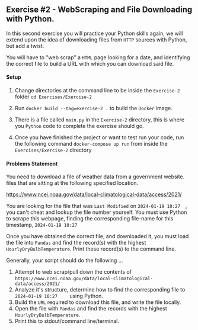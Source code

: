 ## Exercise #2 - WebScraping and File Downloading with Python.

In this second exercise you will practice your Python skills again,
we will extend upon the idea of downloading files from `HTTP` sources
with Python, but add a twist.

You will have to "web scrap" a `HTML` page looking for a date, and identifying
the correct file to build a URL with which you can download said file.


#### Setup
1. Change directories at the command line 
   to be inside the `Exercise-2` folder `cd Exercises/Exercise-2`
   
2. Run `docker build --tag=exercise-2 .` to build the `Docker` image.

3. There is a file called `main.py` in the `Exercise-2` directory, this
is where you `Python` code to complete the exercise should go.
   
4. Once you have finished the project or want to test run your code,
   run the following command `docker-compose up run` from inside the `Exercises/Exercise-2` directory

#### Problems Statement
You need to download a file of weather data from a government website.
files that are sitting at the following specified location.

https://www.ncei.noaa.gov/data/local-climatological-data/access/2021/

You are looking for the file that was `Last Modified` on `2024-01-19 10:27	`, you
can't cheat and lookup the file number yourself. You must use Python to scrape
this webpage, finding the corresponding file-name for this timestamp, `2024-01-19 10:27	`

Once you have obtained the correct file, and downloaded it, you must load the file
into `Pandas` and find the record(s) with the highest `HourlyDryBulbTemperature`.
Print these record(s) to the command line.

Generally, your script should do the following ...
1. Attempt to web scrap/pull down the contents of `https://www.ncei.noaa.gov/data/local-climatological-data/access/2021/`
2. Analyze it's structure, determine how to find the corresponding file to `2024-01-19 10:27	` using Python.
3. Build the `URL` required to download this file, and write the file locally.
4. Open the file with `Pandas` and find the records with the highest `HourlyDryBulbTemperature`.
5. Print this to stdout/command line/terminal.
